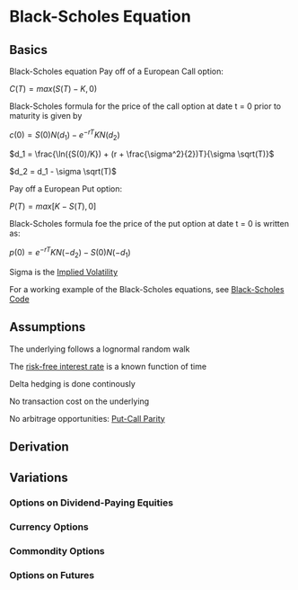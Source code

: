 # Black-Scholes Equation
## Basics

Black-Scholes equation
Pay off of a European Call option:

$C(T) = max(S(T) - K , 0)$

Black-Scholes formula for the price of the call option at date t = 0 prior to maturity is given by

$c(0) = S(0)N(d_1) − e^{−rT}KN(d_2)$

$d_1 = \frac{\ln({S(0)/K}) + (r + \frac{\sigma^2}{2})T}{\sigma \sqrt(T)}$   

$d_2 =  d_1 - \sigma \sqrt(T)$   

Pay off a European Put option: 

$P(T) = max[K − S(T), 0]$

Black-Scholes formula foe the price of the put option at date t = 0 is written as:

$p(0) = e^{−rT}KN(-d_2) -  S(0)N(-d_1)$




Sigma is the [Implied Volatility](Implied%20Volatility.md)


For a working example of the Black-Scholes equations, see
[Black-Scholes Code](Code/black_schole_model.py)


## Assumptions
The underlying follows a lognormal random walk

The [risk-free interest rate](Risk-free%20interest%20rate.md) is a known function of time

Delta hedging is done continously

No transaction cost on the underlying

No arbitrage opportunities: [Put-Call Parity](Put-Call%20Parity.md)



## Derivation

## Variations
### Options on Dividend-Paying Equities
### Currency Options
### Commondity Options
### Options on Futures

